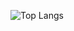 ![Top Langs](https://github-readme-stats.vercel.app/api/top-langs/?username=anuraghazra&hide=javascript,html,glsl&size_weight=1&count_weight=0)
